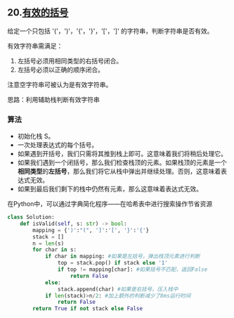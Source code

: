 ## 20.[有效的括号](https://leetcode-cn.com/problems/valid-parentheses)
给定一个只包括 '('，')'，'{'，'}'，'['，']' 的字符串，判断字符串是否有效。

有效字符串需满足：

1. 左括号必须用相同类型的右括号闭合。
2. 左括号必须以正确的顺序闭合。

注意空字符串可被认为是有效字符串。

思路：利用辅助栈判断有效字符串

### 算法
* 初始化栈 S。
* 一次处理表达式的每个括号。
* 如果遇到开括号，我们只需将其推到栈上即可。这意味着我们将稍后处理它。
* 如果我们遇到一个闭括号，那么我们检查栈顶的元素。如果栈顶的元素是一个**相同类型**的**左括号**，那么我们将它从栈中弹出并继续处理。否则，这意味着表达式无效。
* 如果到最后我们剩下的栈中仍然有元素，那么这意味着表达式无效。

在Python中，可以通过字典简化程序——在哈希表中进行搜索操作节省资源
```python
class Solution:
    def isValid(self, s: str) -> bool:
        mapping = {')':"(", ']':'[', '}':'{'}
        stack = []
        n = len(s)
        for char in s:
            if char in mapping: #如果是左括号，弹出栈顶元素进行判断
                top = stack.pop() if stack else '1'
                if top != mapping[char]: #如果括号不匹配，返回False
                    return False
            else:
                stack.append(char) #如果是右括号，压入栈中
            if len(stack)>n/2: #加上额外的判断减少了8ms运行时间
                return False
        return True if not stack else False
```
